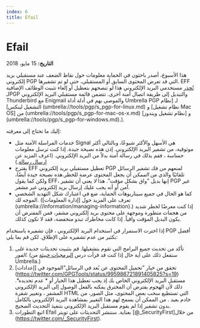 ```yaml
---
index: 6
title: Efail
---
```

**Efail** 
=====================================

**التاريخ:** 15 مايو، 2018

هذا الأسبوع، أصدر باحثون في الحماية معلومات حول نقاط الضعف عند مستقبلي بريد إلكتروني PGP التي قد تعرض المحتوى السابق أو المستقبلي، حتى لو تم تشفيرها. EFF [تُحذر](https://www.eff.org/deeplinks/2018/05/not-so-pretty-what-you-need-know-about-e-fail-and-pgp-flaw-0) مستخدمي البريد الإلكتروني هذا لو تنصحهم بتعطيل أو إلغاء تثبيت الوظائف الإضافية لـPGP والتبديل إلى طريقة اتصال آمنة أخرى. تتضمن قائمة مستقبلي البريد الإلكتروني Thunderbird مع Enigmail والموصى بهم في أدلة أداة Umbrella PGP لـ [نظام التشغيل لينكس] (umbrella://tools/pgp/s_pgp-for-linux.md) و [نظام تشغيل Mac OS] من (umbrella://tools/pgp/s_pgp-for-mac-os-x.md) و [نظام تشغيل ويندوز] (umbrella://tools/pgp/s_pgp-for-windows.md).).

إليك ما تحتاج إلى معرفته:

* خدمات المراسلة الآمنة مثل Signal هي الأسهل والأكثر شيوعًا، وبالتالي أكثر موثوقية، من تشفير البريد الإلكتروني. إذن هذه نصيحة جيدة. إذا كنت ترسل معلومات حساسة ، فقم بذلك في رسالة آمنة بدلاً من البريد الإلكتروني. (اعرف المزيد عن [إرسال رسالة](umbrella://communications/sending-a-message).) 
* يقترح EFF تعطيل مستقبلي بريد إلكتروني PGP لمنعهم من فك تشفير الرسائل تلقائيًا والذي من *الممكن* أن يجعل المحتوى عرضة للخطر.هذه نصيحة جيدة أيضًا، ولكن كما يقول EFF، إنها بديل "واق بشكل مؤقت". هذا *لا* يعني أن تشفير PGP غير آمن أو أنه يجب عليك إرسال بريد إلكتروني غير مشفر.
* كما هو الحال في جميع سيناريوهات الحماية، ضع في اعتبارك شكل التهديد الشخصي الموجه لك. (تعرف على المزيد حول [إدارة المعلومات] (umbrella://information/managing-information).) إذا كنت معرضًا لخطر شديد من هجمات متطورة وموجهة على محتوى بريد إلكتروني مشفر، فمن المفترض أن يكون البديل المؤقت واقياً. إذا كانت مخاطرك تبدو منخفضة، فقد لا تكون كذلك.

إذا اخترت الاستمرار في استخدام البريد الإلكتروني ، فإن تشفيره باستخدام PGP أفضل بكثير من عدم تشفيره على الإطلاق. لكن قم بما يلي:

1. تأكد من تحديث جميع البرامج التي تقوم بتشغيلها. قم بتثبيت تحديثات جديدة *على الفور*. (ستفعل ذلك على أية حال إذا كنت قد قرأت درس [البرمجيات خبيثة](umbrella://information/malware) من Umbrella.)
2. تحقق من خيار "تحميل المحتوى عن بُعد في الرسائل"الموجود في  [إعدادات] (https://twitter.com/GPGTools/status/995986721891405825?s=19) مستقبل البريد الإلكتروني الخاص بك إذ يجب تعطيل هذا الخيار أو * عدم تحديده*. ذلك لأن الهجوم يفترض أن المخترق يمكنه بالفعل الوصول إلى البريد الإلكتروني المشفر ، وتغيير شفرة HTML التي تستطيع سحب بعض المحتوى، مثل الصور، من خادم بعيد . من الممكن أن يسمح لهم هذا التغيير بمشاهدة البريد الإلكتروني بالكامل بدون تشفير إذا لم يقوم  مستقبل البريد الإلكتروني بتنفيذ التحديث الصحيح.
3.  اتبع التطورات Efail بعناية. سننشر التحديثات على تويتر [@_SecurityFirst]من خلال (https://twitter.com/_SecurityFirst).